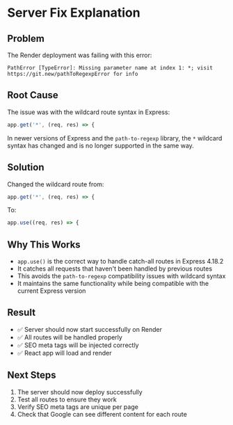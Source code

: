 # Server Fix Explanation

## Problem
The Render deployment was failing with this error:
```
PathError [TypeError]: Missing parameter name at index 1: *; visit https://git.new/pathToRegexpError for info
```

## Root Cause
The issue was with the wildcard route syntax in Express:
```javascript
app.get('*', (req, res) => {
```

In newer versions of Express and the `path-to-regexp` library, the `*` wildcard syntax has changed and is no longer supported in the same way.

## Solution
Changed the wildcard route from:
```javascript
app.get('*', (req, res) => {
```

To:
```javascript
app.use((req, res) => {
```

## Why This Works
- `app.use()` is the correct way to handle catch-all routes in Express 4.18.2
- It catches all requests that haven't been handled by previous routes
- This avoids the `path-to-regexp` compatibility issues with wildcard syntax
- It maintains the same functionality while being compatible with the current Express version

## Result
- ✅ Server should now start successfully on Render
- ✅ All routes will be handled properly
- ✅ SEO meta tags will be injected correctly
- ✅ React app will load and render

## Next Steps
1. The server should now deploy successfully
2. Test all routes to ensure they work
3. Verify SEO meta tags are unique per page
4. Check that Google can see different content for each route
